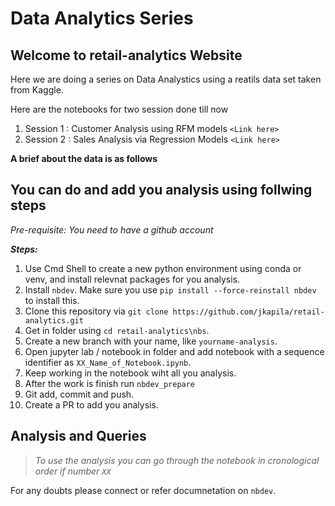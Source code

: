 Data Analytics Series
===============

<!-- WARNING: THIS FILE WAS AUTOGENERATED! DO NOT EDIT! -->

## Welcome to retail-analytics Website

Here we are doing a series on Data Analystics using a reatils data set
taken from Kaggle.

Here are the notebooks for two session done till now

1)  Session 1 : Customer Analysis using RFM models `<Link here>`
2)  Session 2 : Sales Analysis via Regression Models `<Link here>`

**A brief about the data is as follows**

## You can do and add you analysis using follwing steps

*Pre-requisite: You need to have a github account*

***Steps:***  
1. Use Cmd Shell to create a new python environment using conda or venv,
and install relevnat packages for you analysis.  
2. Install `nbdev`. Make sure you use
`pip install --force-reinstall nbdev` to install this.  
3. Clone this repository via
`git clone https://github.com/jkapila/retail-analytics.git`  
4. Get in folder using `cd retail-analytics\nbs`.  
5. Create a new branch with your name, like `yourname-analysis`.  
6. Open jupyter lab / notebook in folder and add notebook with a
sequence identifier as `XX_Name_of_Notebook.ipynb`.  
7. Keep working in the notebook wiht all you analysis.  
8. After the work is finish run `nbdev_prepare`  
9. Git add, commit and push.  
10. Create a PR to add you analysis.

## Analysis and Queries

> *To use the analysis you can go through the notebook in cronological
> order if number `XX`*

For any doubts please connect or refer documnetation on `nbdev`.
